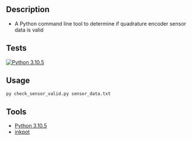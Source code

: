 ## Description
* A Python command line tool to determine if quadrature encoder sensor data is valid

## Tests
[![Python 3.10.5](https://github.com/cryptic-wizard/quadrature-encoder-code-challenge/actions/workflows/python.yml/badge.svg)](https://github.com/cryptic-wizard/quadrature-encoder-code-challenge/actions/workflows/python.yml)

## Usage
```
py check_sensor_valid.py sensor_data.txt
```

## Tools
* [Python 3.10.5](https://www.python.org/downloads/)
* [inkpot](https://pypi.org/project/inkpot/)